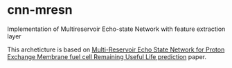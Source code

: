 # cnn-mresn
Implementation of Multireservoir Echo-state Network with feature extraction layer

This archeticture is based on [Multi-Reservoir Echo State Network for Proton Exchange Membrane fuel cell Remaining Useful Life prediction](https://ieeexplore.ieee.org/document/8591345) paper. 
